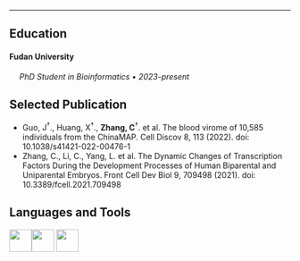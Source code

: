 ------------------------

## Education
#### Fudan University <br>
 &emsp; *PhD Student in Bioinformatics    • 2023-present*


## Selected Publication
- Guo, J<sup>†</sup>., Huang, X<sup>†</sup>., **Zhang, C**<sup>†</sup>. et al. The blood virome of 10,585 individuals from the ChinaMAP. Cell Discov 8, 113 (2022). doi: 10.1038/s41421-022-00476-1
- Zhang, C., Li, C., Yang, L. et al. The Dynamic Changes of Transcription Factors During the Development Processes of Human Biparental and Uniparental Embryos.  Front Cell Dev Biol 9, 709498 (2021). doi: 10.3389/fcell.2021.709498

## Languages and Tools

  <img height="40" src="https://camo.githubusercontent.com/e1ada4548b12b723accb8d9bbe9dbda23267807464230504b47a199d62a6e8a1/68747470733a2f2f692e67697068792e636f6d2f6d656469612f49647941514a564e326b56504e55726f6a4d2f3230302e77656270" /><img height="40" src="https://camo.githubusercontent.com/885da9d6515813b3617650c11ed61e0db790fc8e628b875ac3ece21623e6dd4b/68747470733a2f2f692e67697068792e636f6d2f6d656469612f4c4d7439363338644f38646674416a74636f2f3230302e77656270" /> <img height="40" src="https://camo.githubusercontent.com/ff8c16659c5be9471783b1d093383516e296e18306afdbc0f437bd7eb6ebe762/68747470733a2f2f692e67697068792e636f6d2f6d656469612f4b7a4a6b7a6a676766474e355079366e6b542f3230302e77656270" />
